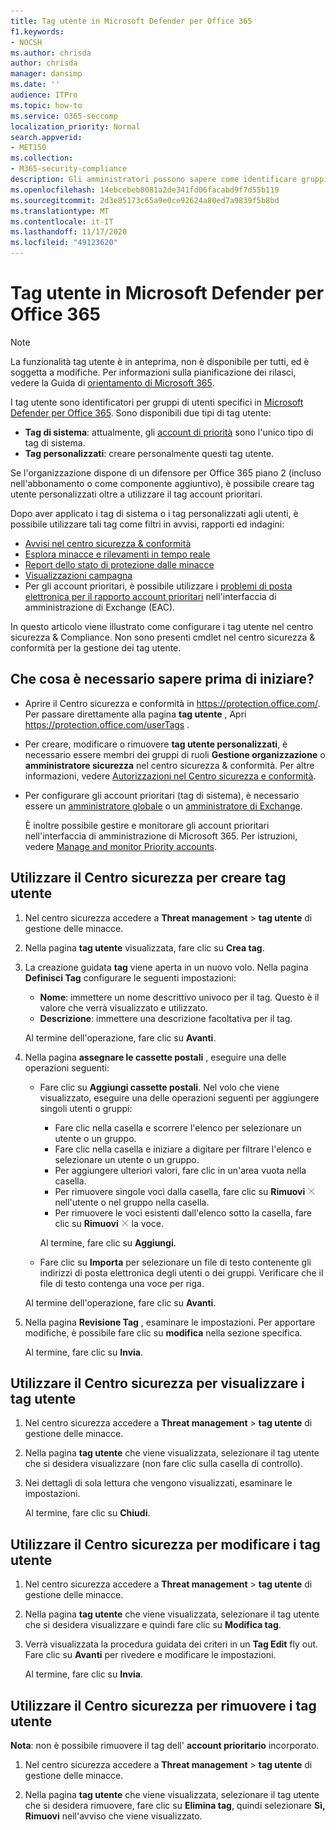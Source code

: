 ```yaml
---
title: Tag utente in Microsoft Defender per Office 365
f1.keywords:
- NOCSH
ms.author: chrisda
author: chrisda
manager: dansimp
ms.date: ''
audience: ITPro
ms.topic: how-to
ms.service: O365-seccomp
localization_priority: Normal
search.appverid:
- MET150
ms.collection:
- M365-security-compliance
description: Gli amministratori possono sapere come identificare gruppi specifici di utenti con tag utente in Microsoft Defender per Office 365 piano 2. Il filtro tag è disponibile tra gli avvisi, i report e le indagini in Microsoft Defender per Office 365 per identificare rapidamente gli utenti contrassegnati.
ms.openlocfilehash: 14ebcebeb8081a2de341fd06facabd9f7d55b119
ms.sourcegitcommit: 2d3e85173c65a9e0ce92624a80ed7a9839f5b8bd
ms.translationtype: MT
ms.contentlocale: it-IT
ms.lasthandoff: 11/17/2020
ms.locfileid: "49123620"
---
```

# <a name="user-tags-in-microsoft-defender-for-office-365"></a>Tag utente in Microsoft Defender per Office 365

> [!NOTE]
> La funzionalità tag utente è in anteprima, non è disponibile per tutti, ed è soggetta a modifiche. Per informazioni sulla pianificazione dei rilasci, vedere la Guida di [orientamento di Microsoft 365](https://www.microsoft.com/microsoft-365/roadmap).

I tag utente sono identificatori per gruppi di utenti specifici in [Microsoft Defender per Office 365](office-365-atp.md). Sono disponibili due tipi di tag utente:

- **Tag di sistema**: attualmente, gli [account di priorità](https://docs.microsoft.com/microsoft-365/admin/setup/priority-accounts) sono l'unico tipo di tag di sistema.
- **Tag personalizzati**: creare personalmente questi tag utente.

Se l'organizzazione dispone di un difensore per Office 365 piano 2 (incluso nell'abbonamento o come componente aggiuntivo), è possibile creare tag utente personalizzati oltre a utilizzare il tag account prioritari.

Dopo aver applicato i tag di sistema o i tag personalizzati agli utenti, è possibile utilizzare tali tag come filtri in avvisi, rapporti ed indagini:

- [Avvisi nel centro sicurezza & conformità](alerts.md)
- [Esplora minacce e rilevamenti in tempo reale](threat-explorer.md)
- [Report dello stato di protezione dalle minacce](view-email-security-reports.md#threat-protection-status-report)
- [Visualizzazioni campagna](campaigns.md)
- Per gli account prioritari, è possibile utilizzare i [problemi di posta elettronica per il rapporto account prioritari](https://docs.microsoft.com/exchange/monitoring/mail-flow-reports/mfr-email-issues-for-priority-accounts-report) nell'interfaccia di amministrazione di Exchange (EAC).

In questo articolo viene illustrato come configurare i tag utente nel centro sicurezza & Compliance. Non sono presenti cmdlet nel centro sicurezza & conformità per la gestione dei tag utente.

## <a name="what-do-you-need-to-know-before-you-begin"></a>Che cosa è necessario sapere prima di iniziare?

- Aprire il Centro sicurezza e conformità in <https://protection.office.com/>. Per passare direttamente alla pagina **tag utente** , Apri <https://protection.office.com/userTags> .

- Per creare, modificare o rimuovere **tag utente personalizzati**, è necessario essere membri dei gruppi di ruoli **Gestione organizzazione** o **amministratore sicurezza** nel centro sicurezza & conformità. Per altre informazioni, vedere [Autorizzazioni nel Centro sicurezza e conformità](permissions-in-the-security-and-compliance-center.md).

- Per configurare gli account prioritari (tag di sistema), è necessario essere un [amministratore globale](https://docs.microsoft.com/azure/active-directory/users-groups-roles/directory-assign-admin-roles#global-administrator--company-administrator) o un [amministratore di Exchange](https://docs.microsoft.com/azure/active-directory/users-groups-roles/directory-assign-admin-roles#exchange-administrator).

  È inoltre possibile gestire e monitorare gli account prioritari nell'interfaccia di amministrazione di Microsoft 365. Per istruzioni, vedere [Manage and monitor Priority accounts](https://docs.microsoft.com/microsoft-365/admin/setup/priority-accounts).

## <a name="use-the-security-center-to-create-user-tags"></a>Utilizzare il Centro sicurezza per creare tag utente

1. Nel centro sicurezza accedere a **Threat management** \> **tag utente** di gestione delle minacce.

2. Nella pagina **tag utente** visualizzata, fare clic su **Crea tag**.

3. La creazione guidata **tag** viene aperta in un nuovo volo. Nella pagina **Definisci Tag** configurare le seguenti impostazioni:
   - **Nome**: immettere un nome descrittivo univoco per il tag. Questo è il valore che verrà visualizzato e utilizzato.
   - **Descrizione**: immettere una descrizione facoltativa per il tag.

   Al termine dell'operazione, fare clic su **Avanti**.

4. Nella pagina **assegnare le cassette postali** , eseguire una delle operazioni seguenti:

   - Fare clic su **Aggiungi cassette postali**. Nel volo che viene visualizzato, eseguire una delle operazioni seguenti per aggiungere singoli utenti o gruppi:
     - Fare clic nella casella e scorrere l'elenco per selezionare un utente o un gruppo.
     - Fare clic nella casella e iniziare a digitare per filtrare l'elenco e selezionare un utente o un gruppo.
     - Per aggiungere ulteriori valori, fare clic in un'area vuota nella casella.
     - Per rimuovere singole voci dalla casella, fare clic su **Rimuovi** ![ icona Rimuovi ](../../media/scc-remove-icon.png) nell'utente o nel gruppo nella casella.
     - Per rimuovere le voci esistenti dall'elenco sotto la casella, fare clic su **Rimuovi** ![ icona Rimuovi ](../../media/scc-remove-icon.png) la voce.

     Al termine, fare clic su **Aggiungi**.

   - Fare clic su **Importa** per selezionare un file di testo contenente gli indirizzi di posta elettronica degli utenti o dei gruppi. Verificare che il file di testo contenga una voce per riga.

   Al termine dell'operazione, fare clic su **Avanti**.

5. Nella pagina **Revisione Tag** , esaminare le impostazioni. Per apportare modifiche, è possibile fare clic su **modifica** nella sezione specifica.

   Al termine, fare clic su **Invia**.

## <a name="use-the-security-center-to-view-user-tags"></a>Utilizzare il Centro sicurezza per visualizzare i tag utente

1. Nel centro sicurezza accedere a **Threat management** \> **tag utente** di gestione delle minacce.

2. Nella pagina **tag utente** che viene visualizzata, selezionare il tag utente che si desidera visualizzare (non fare clic sulla casella di controllo).

3. Nei dettagli di sola lettura che vengono visualizzati, esaminare le impostazioni.

   Al termine, fare clic su **Chiudi**.

## <a name="use-the-security-center-to-modify-user-tags"></a>Utilizzare il Centro sicurezza per modificare i tag utente

1. Nel centro sicurezza accedere a **Threat management** \> **tag utente** di gestione delle minacce.

2. Nella pagina **tag utente** che viene visualizzata, selezionare il tag utente che si desidera visualizzare e quindi fare clic su **Modifica tag**.

3. Verrà visualizzata la procedura guidata dei criteri in un **Tag Edit** fly out. Fare clic su **Avanti** per rivedere e modificare le impostazioni.

   Al termine, fare clic su **Invia**.

## <a name="use-the-security-center-to-remove-user-tags"></a>Utilizzare il Centro sicurezza per rimuovere i tag utente

**Nota**: non è possibile rimuovere il tag dell' **account prioritario** incorporato.

1. Nel centro sicurezza accedere a **Threat management** \> **tag utente** di gestione delle minacce.

2. Nella pagina **tag utente** che viene visualizzata, selezionare il tag utente che si desidera rimuovere, fare clic su **Elimina tag**, quindi selezionare **Sì, Rimuovi** nell'avviso che viene visualizzato.

